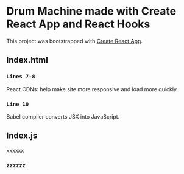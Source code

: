 # Drum Machine made with Create React App and React Hooks

This project was bootstrapped with [Create React App](https://github.com/facebook/create-react-app).

## Index.html

### `Lines 7-8`
React CDNs: help make site more responsive and load more quickly.
### `Line 10`
Babel compiler converts JSX into JavaScript.

## Index.js

xxxxxx
### `zzzzzz`

